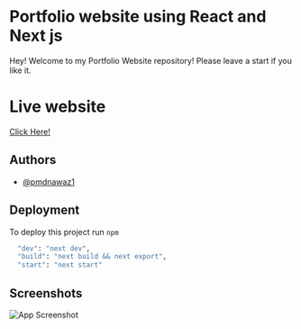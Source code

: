 
# Portfolio website using React and Next js

Hey! Welcome to my Portfolio Website repository!
Please leave a start if you like it.

# Live website

[Click Here!](pmdnawaz1.vercel.app)

 


## Authors

- [@pmdnawaz1](https://www.github.com/pmdnawaz1)


## Deployment

To deploy this project run `npm`

```bash
  "dev": "next dev",
  "build": "next build && next export",
  "start": "next start"
```


## Screenshots
![App Screenshot](https://user-images.githubusercontent.com/72764237/219156152-ceec34d4-87a8-4eea-8bfb-8e94b6ef0fb9.png)


